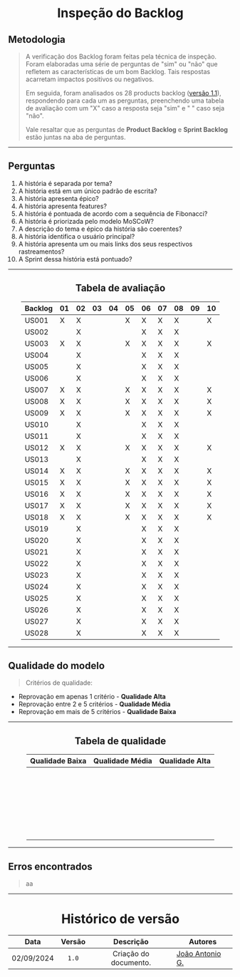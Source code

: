 <center>

# Inspeção do Backlog

</center>

## Metodologia

> A verificação dos Backlog foram feitas pela técnica de inspeção. Foram elaboradas uma série de perguntas de "sim"
> ou "não" que refletem as características de um bom Backlog. Tais respostas acarretam impactos positivos ou
> negativos.
>
> Em seguida, foram analisados os 28 products backlog ([versão 1.1](../Modulo-2/agil-backlog.md)), respondendo para cada um as perguntas, preenchendo uma
> tabela de avaliação com um "X" caso a resposta seja "sim" e " " caso seja "não". 
> 
> Vale resaltar que as perguntas de **Product Backlog** e **Sprint Backlog** estão juntas na aba de perguntas.

---

## Perguntas

1. A história é separada por tema?
2. A história está em um único padrão de escrita?
3. A história apresenta épico?
4. A história apresenta features?
5. A história é pontuada de acordo com a sequência de Fibonacci?
6. A história é priorizada pelo modelo MoSCoW?
7. A descrição do tema e épico da história são coerentes?
8. A história identifica o usuário principal?
9. A história apresenta um ou mais links dos seus respectivos rastreamentos?
10. A Sprint dessa história está pontuado?

---
<center>

## Tabela de avaliação 

</center>

<div style="margin: 0 auto; width: fit-content;">

| Backlog | 01 | 02 | 03 | 04 | 05 | 06 | 07 | 08 | 09 | 10 |
|---------|----|----|----|----|----|----|----|----|----|----|
| US001   | X  | X  |    |    | X  | X  | X  | X  |    | X  |
| US002   |    | X  |    |    |    | X  | X  | X  |    |    |
| US003   | X  | X  |    |    | X  | X  | X  | X  |    | X  |
| US004   |    | X  |    |    |    | X  | X  | X  |    |    |
| US005   |    | X  |    |    |    | X  | X  | X  |    |    |
| US006   |    | X  |    |    |    | X  | X  | X  |    |    |
| US007   | X  | X  |    |    | X  | X  | X  | X  |    | X  |
| US008   | X  | X  |    |    | X  | X  | X  | X  |    | X  |
| US009   | X  | X  |    |    | X  | X  | X  | X  |    | X  |
| US010   |    | X  |    |    |    | X  | X  | X  |    |    |
| US011   |    | X  |    |    |    | X  | X  | X  |    |    |
| US012   | X  | X  |    |    | X  | X  | X  | X  |    | X  |
| US013   |    | X  |    |    |    | X  | X  | X  |    |    |
| US014   | X  | X  |    |    | X  | X  | X  | X  |    | X  |
| US015   | X  | X  |    |    | X  | X  | X  | X  |    | X  |
| US016   | X  | X  |    |    | X  | X  | X  | X  |    | X  |
| US017   | X  | X  |    |    | X  | X  | X  | X  |    | X  |
| US018   | X  | X  |    |    | X  | X  | X  | X  |    | X  |
| US019   |    | X  |    |    |    | X  | X  | X  |    |    |
| US020   |    | X  |    |    |    | X  | X  | X  |    |    |
| US021   |    | X  |    |    |    | X  | X  | X  |    |    |
| US022   |    | X  |    |    |    | X  | X  | X  |    |    |
| US023   |    | X  |    |    |    | X  | X  | X  |    |    |
| US024   |    | X  |    |    |    | X  | X  | X  |    |    |
| US025   |    | X  |    |    |    | X  | X  | X  |    |    |
| US026   |    | X  |    |    |    | X  | X  | X  |    |    |
| US027   |    | X  |    |    |    | X  | X  | X  |    |    |
| US028   |    | X  |    |    |    | X  | X  | X  |    |    |


</div>

---

## Qualidade do modelo

> Critérios de qualidade:

* Reprovação em apenas 1 critério - **Qualidade Alta**
* Reprovação entre 2 e 5 critérios - **Qualidade Média**
* Reprovação em mais de 5 critérios - **Qualidade Baixa**

---
<center>

## Tabela de qualidade 

</center>

<div style="margin: 0 auto; width: fit-content;">

| Qualidade Baixa | Qualidade Média | Qualidade Alta |
|-----------------|-----------------|----------------|
|                 |                 |                |
|                 |                 |                |
|                 |                 |                |
|                 |                 |                |
|                 |                 |                |
|                 |                 |                |
|                 |                 |                |
|                 |                 |                |
|                 |                 |                |
|                 |                 |                |
|                 |                 |                |
|                 |                 |                |
|                 |                 |                |
|                 |                 |                |
|                 |                 |                |
|                 |                 |                |
|                 |                 |                |
|                 |                 |                |
|                 |                 |                |
|                 |                 |                |
|                 |                 |                |
|                 |                 |                |
|                 |                 |                |
|                 |                 |                |
|                 |                 |                |
|                 |                 |                |
|                 |                 |                |

</div>

---

## Erros encontrados

> aa

---

<center>

# Histórico de versão

</center>

<div style="margin: 0 auto; width: fit-content;">

|    Data    | Versão |       Descrição       | Autores                                          |
|:----------:|:------:|:---------------------:|--------------------------------------------------|
| 02/09/2024 | `1.0`  | Criação do documento. | [João Antonio G.](https://github.com/joaoseisei) |

</div>

